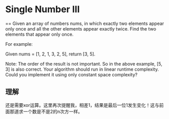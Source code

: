 # Single Number III
==
Given an array of numbers nums, in which exactly two elements appear only once and all the other elements appear exactly twice. Find the two elements that appear only once.

For example:

Given nums = [1, 2, 1, 3, 2, 5], return [3, 5].

Note:
The order of the result is not important. So in the above example, [5, 3] is also correct.
Your algorithm should run in linear runtime complexity. Could you implement it using only constant space complexity?

## 理解
还是需要xor运算。这里再次提醒我，相差1，结果是最后一位1发生变化！这与前面那道求一个数是不是2的n次方一样。
